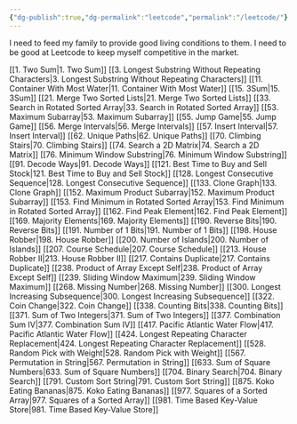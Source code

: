 ```yaml
---
{"dg-publish":true,"dg-permalink":"leetcode","permalink":"/leetcode/"}
---
```


I need to feed my family to provide good living conditions to them. I need to be good at Leetcode to keep myself competitive in the market.

[[1. Two Sum\|1. Two Sum]]
[[3. Longest Substring Without Repeating Characters\|3. Longest Substring Without Repeating Characters]]
[[11. Container With Most Water\|11. Container With Most Water]]
[[15. 3Sum\|15. 3Sum]]
[[21. Merge Two Sorted Lists\|21. Merge Two Sorted Lists]]
[[33. Search in Rotated Sorted Array\|33. Search in Rotated Sorted Array]]
[[53. Maximum Subarray\|53. Maximum Subarray]]
[[55. Jump Game\|55. Jump Game]]
[[56. Merge Intervals\|56. Merge Intervals]]
[[57. Insert Interval\|57. Insert Interval]]
[[62. Unique Paths\|62. Unique Paths]]
[[70. Climbing Stairs\|70. Climbing Stairs]]
[[74. Search a 2D Matrix\|74. Search a 2D Matrix]]
[[76. Minimum Window Substring\|76. Minimum Window Substring]]
[[91. Decode Ways\|91. Decode Ways]]
[[121. Best Time to Buy and Sell Stock\|121. Best Time to Buy and Sell Stock]]
[[128. Longest Consecutive Sequence\|128. Longest Consecutive Sequence]]
[[133. Clone Graph\|133. Clone Graph]]
[[152. Maximum Product Subarray\|152. Maximum Product Subarray]]
[[153. Find Minimum in Rotated Sorted Array\|153. Find Minimum in Rotated Sorted Array]]
[[162. Find Peak Element\|162. Find Peak Element]]
[[169. Majority Elements\|169. Majority Elements]]
[[190. Reverse Bits\|190. Reverse Bits]]
[[191. Number of 1 Bits\|191. Number of 1 Bits]]
[[198. House Robber\|198. House Robber]]
[[200. Number of Islands\|200. Number of Islands]]
[[207. Course Schedule\|207. Course Schedule]]
[[213. House Robber II\|213. House Robber II]]
[[217. Contains Duplicate\|217. Contains Duplicate]]
[[238. Product of Array Except Self\|238. Product of Array Except Self]]
[[239. Sliding Window Maximum\|239. Sliding Window Maximum]]
[[268. Missing Number\|268. Missing Number]]
[[300. Longest Increasing Subsequence\|300. Longest Increasing Subsequence]]
[[322. Coin Change\|322. Coin Change]]
[[338. Counting Bits\|338. Counting Bits]]
[[371. Sum of Two Integers\|371. Sum of Two Integers]]
[[377. Combination Sum IV\|377. Combination Sum IV]]
[[417. Pacific Atlantic Water Flow\|417. Pacific Atlantic Water Flow]]
[[424. Longest Repeating Character Replacement\|424. Longest Repeating Character Replacement]]
[[528. Random Pick with Weight\|528. Random Pick with Weight]]
[[567. Permutation in String\|567. Permutation in String]]
[[633. Sum of Square Numbers\|633. Sum of Square Numbers]]
[[704. Binary Search\|704. Binary Search]]
[[791. Custom Sort String\|791. Custom Sort String]]
[[875. Koko Eating Bananas\|875. Koko Eating Bananas]]
[[977. Squares of a Sorted Array\|977. Squares of a Sorted Array]]
[[981. Time Based Key-Value Store\|981. Time Based Key-Value Store]]
